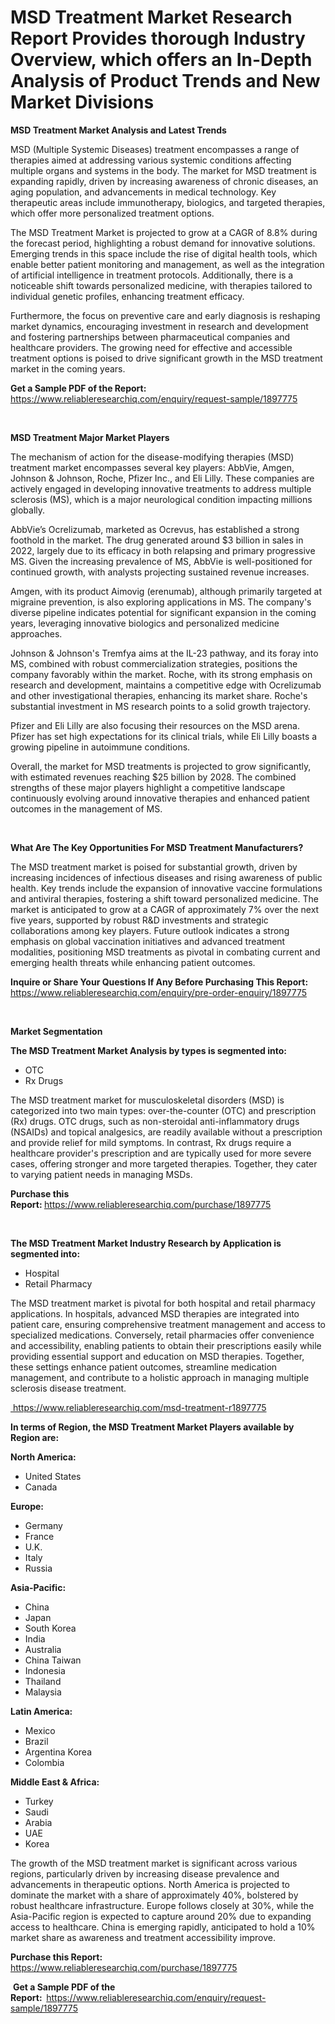 <p><h1>MSD Treatment Market Research Report Provides thorough Industry Overview, which offers an In-Depth Analysis of Product Trends and New Market Divisions</h1></p><p><strong>MSD Treatment Market Analysis and Latest Trends</strong></p>
<p><p>MSD (Multiple Systemic Diseases) treatment encompasses a range of therapies aimed at addressing various systemic conditions affecting multiple organs and systems in the body. The market for MSD treatment is expanding rapidly, driven by increasing awareness of chronic diseases, an aging population, and advancements in medical technology. Key therapeutic areas include immunotherapy, biologics, and targeted therapies, which offer more personalized treatment options.</p><p>The MSD Treatment Market is projected to grow at a CAGR of 8.8% during the forecast period, highlighting a robust demand for innovative solutions. Emerging trends in this space include the rise of digital health tools, which enable better patient monitoring and management, as well as the integration of artificial intelligence in treatment protocols. Additionally, there is a noticeable shift towards personalized medicine, with therapies tailored to individual genetic profiles, enhancing treatment efficacy.</p><p>Furthermore, the focus on preventive care and early diagnosis is reshaping market dynamics, encouraging investment in research and development and fostering partnerships between pharmaceutical companies and healthcare providers. The growing need for effective and accessible treatment options is poised to drive significant growth in the MSD treatment market in the coming years.</p></p>
<p><strong>Get a Sample PDF of the Report:&nbsp;</strong> <a href="https://www.reliableresearchiq.com/enquiry/request-sample/1897775?utm_campaign=1123&utm_medium=2&utm_source=Github&utm_content=ia&utm_term=12042025&utm_id=msd-treatment">https://www.reliableresearchiq.com/enquiry/request-sample/1897775</a></p>
<p>&nbsp;</p>
<p><strong>MSD Treatment Major Market Players</strong></p>
<p><p>The mechanism of action for the disease-modifying therapies (MSD) treatment market encompasses several key players: AbbVie, Amgen, Johnson & Johnson, Roche, Pfizer Inc., and Eli Lilly. These companies are actively engaged in developing innovative treatments to address multiple sclerosis (MS), which is a major neurological condition impacting millions globally.</p><p>AbbVie’s Ocrelizumab, marketed as Ocrevus, has established a strong foothold in the market. The drug generated around $3 billion in sales in 2022, largely due to its efficacy in both relapsing and primary progressive MS. Given the increasing prevalence of MS, AbbVie is well-positioned for continued growth, with analysts projecting sustained revenue increases.</p><p>Amgen, with its product Aimovig (erenumab), although primarily targeted at migraine prevention, is also exploring applications in MS. The company's diverse pipeline indicates potential for significant expansion in the coming years, leveraging innovative biologics and personalized medicine approaches.</p><p>Johnson & Johnson's Tremfya aims at the IL-23 pathway, and its foray into MS, combined with robust commercialization strategies, positions the company favorably within the market. Roche, with its strong emphasis on research and development, maintains a competitive edge with Ocrelizumab and other investigational therapies, enhancing its market share. Roche's substantial investment in MS research points to a solid growth trajectory.</p><p>Pfizer and Eli Lilly are also focusing their resources on the MSD arena. Pfizer has set high expectations for its clinical trials, while Eli Lilly boasts a growing pipeline in autoimmune conditions.</p><p>Overall, the market for MSD treatments is projected to grow significantly, with estimated revenues reaching $25 billion by 2028. The combined strengths of these major players highlight a competitive landscape continuously evolving around innovative therapies and enhanced patient outcomes in the management of MS.</p></p>
<p>&nbsp;</p>
<p><strong>What Are The Key Opportunities For MSD Treatment Manufacturers?</strong></p>
<p><p>The MSD treatment market is poised for substantial growth, driven by increasing incidences of infectious diseases and rising awareness of public health. Key trends include the expansion of innovative vaccine formulations and antiviral therapies, fostering a shift toward personalized medicine. The market is anticipated to grow at a CAGR of approximately 7% over the next five years, supported by robust R&D investments and strategic collaborations among key players. Future outlook indicates a strong emphasis on global vaccination initiatives and advanced treatment modalities, positioning MSD treatments as pivotal in combating current and emerging health threats while enhancing patient outcomes.</p></p>
<p><strong>Inquire or Share Your Questions If Any Before Purchasing This Report:</strong> <a href="https://www.reliableresearchiq.com/enquiry/pre-order-enquiry/1897775?utm_campaign=1123&utm_medium=2&utm_source=Github&utm_content=ia&utm_term=12042025&utm_id=msd-treatment">https://www.reliableresearchiq.com/enquiry/pre-order-enquiry/1897775</a></p>
<p>&nbsp;</p>
<p><strong>Market Segmentation</strong></p>
<p><strong>The MSD Treatment Market Analysis by types is segmented into:</strong></p>
<p><ul><li>OTC</li><li>Rx Drugs</li></ul></p>
<p><p>The MSD treatment market for musculoskeletal disorders (MSD) is categorized into two main types: over-the-counter (OTC) and prescription (Rx) drugs. OTC drugs, such as non-steroidal anti-inflammatory drugs (NSAIDs) and topical analgesics, are readily available without a prescription and provide relief for mild symptoms. In contrast, Rx drugs require a healthcare provider's prescription and are typically used for more severe cases, offering stronger and more targeted therapies. Together, they cater to varying patient needs in managing MSDs.</p></p>
<p><strong>Purchase this Report:&nbsp;</strong><a href="https://www.reliableresearchiq.com/purchase/1897775?utm_campaign=1123&utm_medium=2&utm_source=Github&utm_content=ia&utm_term=12042025&utm_id=msd-treatment">https://www.reliableresearchiq.com/purchase/1897775</a></p>
<p>&nbsp;</p>
<p><strong>The MSD Treatment Market Industry Research by Application is segmented into:</strong></p>
<p><ul><li>Hospital</li><li>Retail Pharmacy</li></ul></p>
<p><p>The MSD treatment market is pivotal for both hospital and retail pharmacy applications. In hospitals, advanced MSD therapies are integrated into patient care, ensuring comprehensive treatment management and access to specialized medications. Conversely, retail pharmacies offer convenience and accessibility, enabling patients to obtain their prescriptions easily while providing essential support and education on MSD therapies. Together, these settings enhance patient outcomes, streamline medication management, and contribute to a holistic approach in managing multiple sclerosis disease treatment.</p></p>
<p><a href="https://www.reliableresearchiq.com/msd-treatment-r1897775?utm_campaign=1123&utm_medium=2&utm_source=Github&utm_content=ia&utm_term=12042025&utm_id=msd-treatment">&nbsp;https://www.reliableresearchiq.com/msd-treatment-r1897775</a></p>
<p><strong>In terms of Region, the MSD Treatment Market Players available by Region are:</strong></p>
<p>
    <p> <strong> North America: </strong>
        <ul>
            <li>United States</li>
            <li>Canada</li>
        </ul>
        </p> 
    <p> <strong> Europe: </strong>
        <ul>
            <li>Germany</li>
            <li>France</li>
            <li>U.K.</li>
            <li>Italy</li>
            <li>Russia</li>
        </ul>
        </p> 
    <p> <strong> Asia-Pacific: </strong>
        <ul>
            <li>China</li>
            <li>Japan</li>
            <li>South Korea</li>
            <li>India</li>
            <li>Australia</li>
            <li>China Taiwan</li>
            <li>Indonesia</li>
            <li>Thailand</li>
            <li>Malaysia</li>
        </ul>
        </p> 
    <p> <strong> Latin America: </strong>
        <ul>
            <li>Mexico</li>
            <li>Brazil</li>
            <li>Argentina Korea</li>
            <li>Colombia</li>
        </ul>
        </p> 
    <p> <strong> Middle East & Africa: </strong>
        <ul>
            <li>Turkey</li>
            <li>Saudi</li>
            <li>Arabia</li>
            <li>UAE</li>
            <li>Korea</li>
        </ul>
    </p>
    </p>
<p><p>The growth of the MSD treatment market is significant across various regions, particularly driven by increasing disease prevalence and advancements in therapeutic options. North America is projected to dominate the market with a share of approximately 40%, bolstered by robust healthcare infrastructure. Europe follows closely at 30%, while the Asia-Pacific region is expected to capture around 20% due to expanding access to healthcare. China is emerging rapidly, anticipated to hold a 10% market share as awareness and treatment accessibility improve.</p></p>
<p><strong>Purchase this Report: </strong><a href="https://www.reliableresearchiq.com/purchase/1897775?utm_campaign=1123&utm_medium=2&utm_source=Github&utm_content=ia&utm_term=12042025&utm_id=msd-treatment">https://www.reliableresearchiq.com/purchase/1897775</a></p>
<p>&nbsp;<strong>Get a Sample PDF of the Report:&nbsp;&nbsp;</strong><a href="https://www.reliableresearchiq.com/enquiry/request-sample/1897775?utm_campaign=1123&utm_medium=2&utm_source=Github&utm_content=ia&utm_term=12042025&utm_id=msd-treatment">https://www.reliableresearchiq.com/enquiry/request-sample/1897775</a></p>
<p><strong></strong></p>
<p><p></p><p></p><p></p></p>